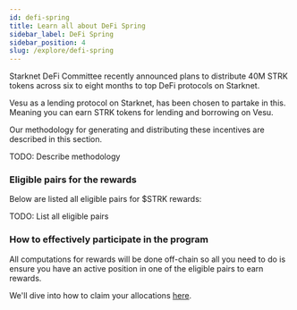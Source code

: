 ```yaml
---
id: defi-spring
title: Learn all about DeFi Spring
sidebar_label: DeFi Spring
sidebar_position: 4
slug: /explore/defi-spring
---
```


Starknet DeFi Committee recently announced plans to distribute 40M STRK tokens across six to eight months to top DeFi protocols on Starknet.

Vesu as a lending protocol on Starknet, has been chosen to partake in this. Meaning you can earn STRK tokens for lending and borrowing on Vesu.

Our methodology for generating and distributing these incentives are described in this section.

TODO: Describe methodology

### Eligible pairs for the rewards
Below are listed all eligible pairs for $STRK rewards:

TODO: List all eligible pairs

### How to effectively participate in the program
All computations for rewards will be done off-chain so all you need to do is ensure you have an active position in one of the eligible pairs to earn rewards.

We'll dive into how to claim your allocations [here](../user-guides/claim-strk-guide.md).